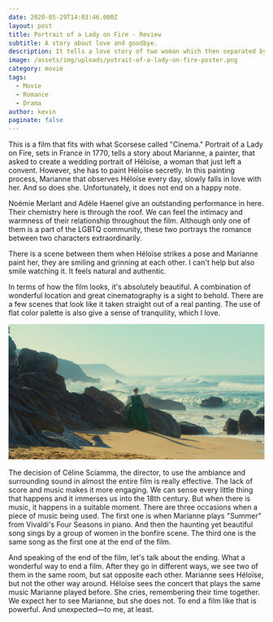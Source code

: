 ```yaml
---
date: 2020-05-29T14:03:46.000Z
layout: post
title: Portrait of a Lady on Fire - Review
subtitle: A story about love and goodbye.
description: It tells a love story of two woman which then separated by marriage.
image: /assets/img/uploads/potrait-of-a-lady-on-fire-poster.png
category: movie
tags:
  - Movie
  - Romance
  - Drama
author: kevin
paginate: false
---
```

This is a film that fits with what Scorsese called "Cinema." Portrait of a Lady on Fire, sets in France in 1770, tells a story about Marianne, a painter, that asked to create a wedding portrait of Héloïse, a woman that just left a convent. However, she has to paint Héloïse secretly. In this painting process, Marianne that observes Héloïse every day, slowly falls in love with her. And so does she. Unfortunately, it does not end on a happy note.

Noémie Merlant and Adèle Haenel give an outstanding performance in here. Their chemistry here is through the roof. We can feel the intimacy and warmness of their relationship throughout the film. Although only one of them is a part of the LGBTQ community, these two portrays the romance between two characters extraordinarily.

There is a scene between them when Héloïse strikes a pose and Marianne paint her, they are smiling and grinning at each other. I can't help but also smile watching it. It feels natural and authentic.

In terms of how the film looks, it's absolutely beautiful. A combination of wonderful location and great cinematography is a sight to behold. There are a few scenes that look like it taken straight out of a real panting. The use of flat color palette is also give a sense of tranquility, which I love.

![A beautiful painting-like frame](/assets/img/uploads/portrait-of-a-lady-on-fire-4clilies-films.jpg)

The decision of Céline Sciamma, the director, to use the ambiance and surrounding sound in almost the entire film is really effective. The lack of score and music makes it more engaging. We can sense every little thing that happens and it immerses us into the 18th century. But when there is music, it happens in a suitable moment. There are three occasions when a piece of music being used. The first one is when Marianne plays "Summer" from Vivaldi's Four Seasons in piano. And then the haunting yet beautiful song sings by a group of women in the bonfire scene. The third one is the same song as the first one at the end of the film. 

And speaking of the end of the film, let's talk about the ending. What a wonderful way to end a film. After they go in different ways, we see two of them in the same room, but sat opposite each other. Marianne sees Héloïse, but not the other way around. Héloïse sees the concert that plays the same music Marianne played before. She cries, remembering their time together. We expect her to see Marianne, but she does not. To end a film like that is powerful. And unexpected—to me, at least.